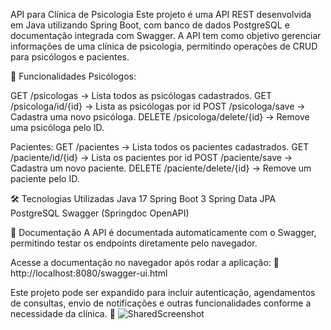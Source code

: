API para Clínica de Psicologia
Este projeto é uma API REST desenvolvida em Java utilizando Spring Boot, com banco de dados PostgreSQL e documentação integrada com Swagger. A API tem como objetivo gerenciar informações de uma clínica de psicologia, permitindo operações de CRUD para psicólogos e pacientes.

🔹 Funcionalidades
Psicólogos:

GET /psicologas → Lista todos as psicólogas cadastrados.
GET /psicologa/id/{id} → Lista as psicólogas por id
POST /psicologa/save → Cadastra uma novo psicóloga.
DELETE /psicologa/delete/{id} → Remove uma psicóloga pelo ID.


Pacientes:
GET /pacientes → Lista todos os pacientes cadastrados.
GET /paciente/id/{id} → Lista os pacientes por id
POST /paciente/save → Cadastra um novo paciente.
DELETE /paciente/delete/{id} → Remove um paciente pelo ID.

🛠 Tecnologias Utilizadas
Java 17
Spring Boot 3
Spring Data JPA
PostgreSQL
Swagger (Springdoc OpenAPI)

📄 Documentação
A API é documentada automaticamente com o Swagger, permitindo testar os endpoints diretamente pelo navegador.

Acesse a documentação no navegador após rodar a aplicação:
🔗 http://localhost:8080/swagger-ui.html

Este projeto pode ser expandido para incluir autenticação, agendamentos de consultas, envio de notificações e outras funcionalidades conforme a necessidade da clínica. 🚀
![SharedScreenshot](https://github.com/user-attachments/assets/9a1810ff-8124-4783-8567-1b524eb65d9d)


